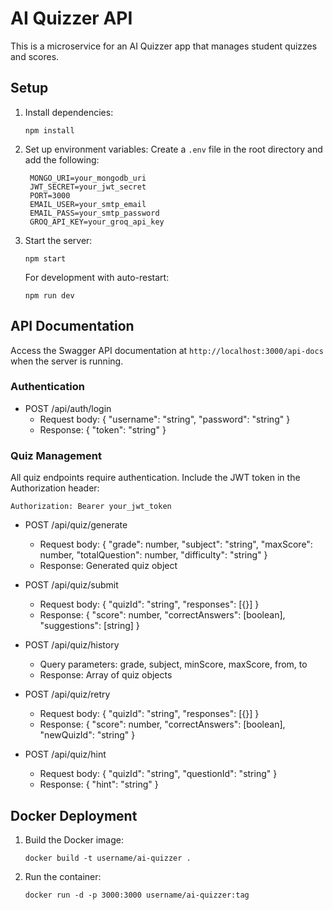 # AI Quizzer API

This is a microservice for an AI Quizzer app that manages student quizzes and scores.

## Setup

1. Install dependencies:
   ```
   npm install
   ```

2. Set up environment variables:
   Create a `.env` file in the root directory and add the following:
   ```
    MONGO_URI=your_mongodb_uri
    JWT_SECRET=your_jwt_secret
    PORT=3000
    EMAIL_USER=your_smtp_email
    EMAIL_PASS=your_smtp_password
    GROQ_API_KEY=your_groq_api_key
   ```

3. Start the server:
   ```
   npm start
   ```

   For development with auto-restart:
   ```
   npm run dev
   ```

## API Documentation

Access the Swagger API documentation at `http://localhost:3000/api-docs` when the server is running.

### Authentication

- POST /api/auth/login
  - Request body: { "username": "string", "password": "string" }
  - Response: { "token": "string" }

### Quiz Management

All quiz endpoints require authentication. Include the JWT token in the Authorization header:
```
Authorization: Bearer your_jwt_token
```

- POST /api/quiz/generate
  - Request body: { "grade": number, "subject": "string", "maxScore": number, "totalQuestion": number, "difficulty": "string" }
  - Response: Generated quiz object

- POST /api/quiz/submit
  - Request body: { "quizId": "string", "responses": [{}] }
  - Response: { "score": number, "correctAnswers": [boolean], "suggestions": [string] }

- POST /api/quiz/history
  - Query parameters: grade, subject, minScore, maxScore, from, to
  - Response: Array of quiz objects

- POST /api/quiz/retry
  - Request body: { "quizId": "string", "responses": [{}] }
  - Response: { "score": number, "correctAnswers": [boolean], "newQuizId": "string" }

- POST /api/quiz/hint
  - Request body: { "quizId": "string", "questionId": "string" }
  - Response: { "hint": "string" }

## Docker Deployment

1. Build the Docker image:
   ```
   docker build -t username/ai-quizzer .
   ```

2. Run the container:
   ```
   docker run -d -p 3000:3000 username/ai-quizzer:tag
   ```